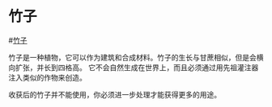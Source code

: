 # 竹子

#[竹子](block:betterwithaddons:bamboo@0)

竹子是一种植物，它可以作为建筑和合成材料。竹子的生长与甘蔗相似，但是会横向扩张，并长到四格高。
它不会自然生成在世界上，而且必须通过用先祖灌注器注入类似的作物来创造。

收获后的竹子并不能使用，你必须进一步处理才能获得更多的用途。